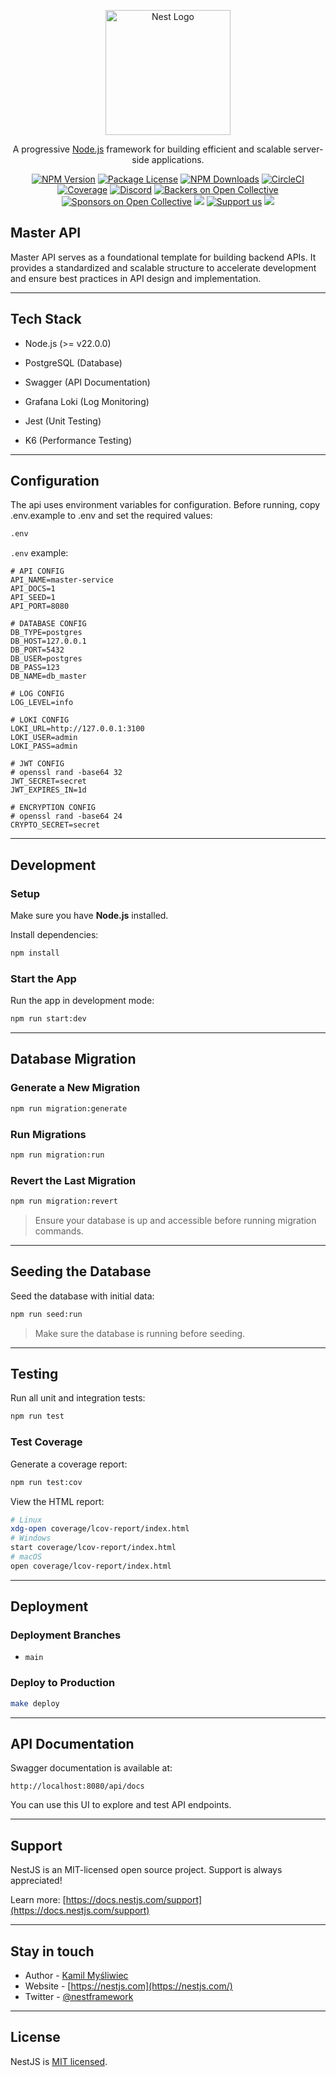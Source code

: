 <p align="center">
  <a href="http://nestjs.com/" target="blank"><img src="https://nestjs.com/img/logo-small.svg" width="200" alt="Nest Logo" /></a>
</p>

[circleci-image]: https://img.shields.io/circleci/build/github/nestjs/nest/master?token=abc123def456
[circleci-url]: https://circleci.com/gh/nestjs/nest

<p align="center">A progressive <a href="http://nodejs.org" target="_blank">Node.js</a> framework for building efficient and scalable server-side applications.</p>
<p align="center">
<a href="https://www.npmjs.com/~nestjscore" target="_blank"><img src="https://img.shields.io/npm/v/@nestjs/core.svg" alt="NPM Version" /></a>
<a href="https://www.npmjs.com/~nestjscore" target="_blank"><img src="https://img.shields.io/npm/l/@nestjs/core.svg" alt="Package License" /></a>
<a href="https://www.npmjs.com/~nestjscore" target="_blank"><img src="https://img.shields.io/npm/dm/@nestjs/common.svg" alt="NPM Downloads" /></a>
<a href="https://circleci.com/gh/nestjs/nest" target="_blank"><img src="https://img.shields.io/circleci/build/github/nestjs/nest/master" alt="CircleCI" /></a>
<a href="https://coveralls.io/github/nestjs/nest?branch=master" target="_blank"><img src="https://coveralls.io/repos/github/nestjs/nest/badge.svg?branch=master#9" alt="Coverage" /></a>
<a href="https://discord.gg/G7Qnnhy" target="_blank"><img src="https://img.shields.io/badge/discord-online-brightgreen.svg" alt="Discord"/></a>
<a href="https://opencollective.com/nest#backer" target="_blank"><img src="https://opencollective.com/nest/backers/badge.svg" alt="Backers on Open Collective" /></a>
<a href="https://opencollective.com/nest#sponsor" target="_blank"><img src="https://opencollective.com/nest/sponsors/badge.svg" alt="Sponsors on Open Collective" /></a>
  <a href="https://paypal.me/kamilmysliwiec" target="_blank"><img src="https://img.shields.io/badge/Donate-PayPal-ff3f59.svg"/></a>
    <a href="https://opencollective.com/nest#sponsor"  target="_blank"><img src="https://img.shields.io/badge/Support%20us-Open%20Collective-41B883.svg" alt="Support us"></a>
  <a href="https://twitter.com/nestframework" target="_blank"><img src="https://img.shields.io/twitter/follow/nestframework.svg?style=social&label=Follow"></a>
</p>

## Master API

Master API serves as a foundational template for building backend APIs. It provides a standardized and scalable structure to accelerate development and ensure best practices in API design and implementation.

---

## Tech Stack

- Node.js (>= v22.0.0)

- PostgreSQL (Database)

- Swagger (API Documentation)

- Grafana Loki (Log Monitoring)

- Jest (Unit Testing)

- K6 (Performance Testing)

---

## Configuration

The api uses environment variables for configuration. Before running, copy .env.example to .env and set the required values:

```bash
.env
```

`.env` example:

```dotenv
# API CONFIG
API_NAME=master-service
API_DOCS=1
API_SEED=1
API_PORT=8080

# DATABASE CONFIG
DB_TYPE=postgres
DB_HOST=127.0.0.1
DB_PORT=5432
DB_USER=postgres
DB_PASS=123
DB_NAME=db_master

# LOG CONFIG
LOG_LEVEL=info

# LOKI CONFIG
LOKI_URL=http://127.0.0.1:3100
LOKI_USER=admin
LOKI_PASS=admin

# JWT CONFIG
# openssl rand -base64 32
JWT_SECRET=secret
JWT_EXPIRES_IN=1d

# ENCRYPTION CONFIG
# openssl rand -base64 24
CRYPTO_SECRET=secret
```

---

## Development

### Setup

Make sure you have **Node.js** installed.

Install dependencies:

```bash
npm install
```

### Start the App

Run the app in development mode:

```bash
npm run start:dev
```

---

## Database Migration

### Generate a New Migration

```bash
npm run migration:generate
```

### Run Migrations

```bash
npm run migration:run
```

### Revert the Last Migration

```bash
npm run migration:revert
```

> Ensure your database is up and accessible before running migration commands.

---

## Seeding the Database

Seed the database with initial data:

```bash
npm run seed:run
```

> Make sure the database is running before seeding.

---

## Testing

Run all unit and integration tests:

```bash
npm run test
```

### Test Coverage

Generate a coverage report:

```bash
npm run test:cov
```

View the HTML report:

```bash
# Linux
xdg-open coverage/lcov-report/index.html
# Windows
start coverage/lcov-report/index.html
# macOS
open coverage/lcov-report/index.html
```

---

## Deployment

### Deployment Branches

- `main`

### Deploy to Production

```bash
make deploy
```

---

## API Documentation

Swagger documentation is available at:

```
http://localhost:8080/api/docs
```

You can use this UI to explore and test API endpoints.

---

## Support

NestJS is an MIT-licensed open source project. Support is always appreciated!

Learn more: [https://docs.nestjs.com/support](https://docs.nestjs.com/support)

---

## Stay in touch

- Author - [Kamil Myśliwiec](https://kamilmysliwiec.com)
- Website - [https://nestjs.com](https://nestjs.com/)
- Twitter - [@nestframework](https://twitter.com/nestframework)

---

## License

NestJS is [MIT licensed](LICENSE).

